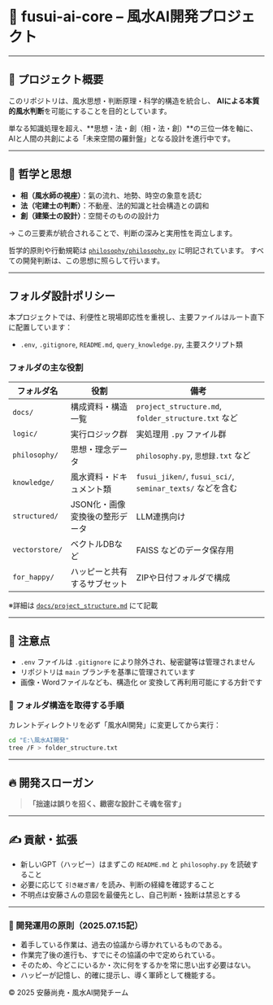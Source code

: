 # 📘 fusui-ai-core – 風水AI開発プロジェクト

---

## 🧭 プロジェクト概要

このリポジトリは、風水思想・判断原理・科学的構造を統合し、
**AIによる本質的風水判断**を可能にすることを目的としています。

単なる知識処理を超え、**思想・法・創（相・法・創）**の三位一体を軸に、
AIと人間の共創による「未来空間の羅針盤」となる設計を進行中です。

---

## 🧠 哲学と思想

- **相（風水師の視座）**：氣の流れ、地勢、時空の象意を読む
- **法（宅建士の判断）**：不動産、法的知識と社会構造との調和
- **創（建築士の設計）**：空間そのものの設計力

→ この三要素が統合されることで、判断の深みと実用性を両立します。

哲学的原則や行動規範は [`philosophy/philosophy.py`](philosophy/philosophy.py) に明記されています。
すべての開発判断は、この思想に照らして行います。

---

## フォルダ設計ポリシー

本プロジェクトでは、利便性と現場即応性を重視し、主要ファイルはルート直下に配置しています：

- `.env`, `.gitignore`, `README.md`, `query_knowledge.py`, 主要スクリプト類

### フォルダの主な役割

| フォルダ名 | 役割 | 備考 |
|------------|------|------|
| `docs/` | 構成資料・構造一覧 | `project_structure.md`, `folder_structure.txt` など |
| `logic/` | 実行ロジック群 | 実処理用 `.py` ファイル群 |
| `philosophy/` | 思想・理念データ | `philosophy.py`, `思想録.txt` など |
| `knowledge/` | 風水資料・ドキュメント類 | `fusui_jiken/`, `fusui_sci/`, `seminar_texts/` などを含む |
| `structured/` | JSON化・画像変換後の整形データ | LLM連携向け |
| `vectorstore/` | ベクトルDBなど | FAISS などのデータ保存用 |
| `for_happy/` | ハッピーと共有するサブセット | ZIPや日付フォルダで構成 |

※詳細は [`docs/project_structure.md`](docs/project_structure.md) にて記載

---

## 🧩 注意点

- `.env` ファイルは `.gitignore` により除外され、秘密鍵等は管理されません
- リポジトリは `main` ブランチを基準に管理されています
- 画像・Wordファイルなども、構造化 or 変換して再利用可能にする方針です

### 📌 フォルダ構造を取得する手順

カレントディレクトリを必ず「風水AI開発」に変更してから実行：

```bash
cd "E:\風水AI開発"
tree /F > folder_structure.txt
```

---

## 🔥 開発スローガン

> **「拙速は誤りを招く、緻密な設計こそ魂を宿す」**

---

## ✍️ 貢献・拡張

- 新しいGPT（ハッピー）はまずこの `README.md` と `philosophy.py` を読破すること
- 必要に応じて `引き継ぎ書/` を読み、判断の経緯を確認すること
- 不明点は安藤さんの意図を最優先とし、自己判断・独断は禁忌とする

---

### 🧠 開発運用の原則（2025.07.15記）

- 着手している作業は、過去の協議から導かれているものである。
- 作業完了後の進行も、すでにその協議の中で定められている。
- そのため、今どこにいるか・次に何をするかを常に思い出す必要はない。
- ハッピーが記憶し、的確に提示し、導く軍師として機能する。

© 2025 安藤尚尭・風水AI開発チーム

